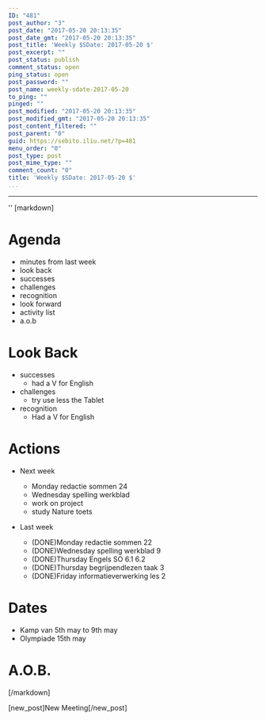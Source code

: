 ```yaml
---
ID: "481"
post_author: "3"
post_date: "2017-05-20 20:13:35"
post_date_gmt: "2017-05-20 20:13:35"
post_title: 'Weekly $SDate: 2017-05-20 $'
post_excerpt: ""
post_status: publish
comment_status: open
ping_status: open
post_password: ""
post_name: weekly-sdate-2017-05-20
to_ping: ""
pinged: ""
post_modified: "2017-05-20 20:13:35"
post_modified_gmt: "2017-05-20 20:13:35"
post_content_filtered: ""
post_parent: "0"
guid: https://sebito.iliu.net/?p=481
menu_order: "0"
post_type: post
post_mime_type: ""
comment_count: "0"
title: 'Weekly $SDate: 2017-05-20 $'
...
```

---

''
[markdown]
# Agenda

- minutes from last week
- look back
- successes
- challenges
- recognition
- look forward
- activity list
- a.o.b

# Look Back

- successes
  - had a V for English
- challenges
  - try use less the Tablet
- recognition
  - Had a V for English

  

 
# Actions

- Next week
  - Monday redactie sommen 24
  - Wednesday spelling werkblad
  - work on project
  - study Nature toets


- Last week
  - (DONE)Monday redactie sommen 22
  - (DONE)Wednesday spelling werkblad 9
  - (DONE)Thursday Engels SO 6.1 6.2
  - (DONE)Thursday begrijpendlezen taak 3
  - (DONE)Friday informatieverwerking les 2 










# Dates
- Kamp van 5th may to 9th may
- Olympiade 15th may




# A.O.B.



[/markdown]

[new_post]New Meeting[/new_post]

